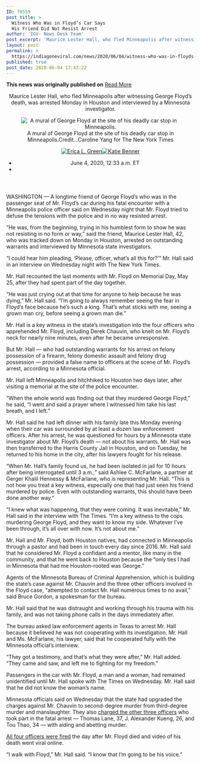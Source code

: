 ```yaml
---
ID: 78559
post_title: >
  Witness Who Was in Floyd’s Car Says
  His Friend Did Not Resist Arrest
author: 'IGV- News Desk Team'
post_excerpt: 'Maurice Lester Hall, who fled Minneapolis after witnessing George Floyd’s death, was arrested Monday in Houston and interviewed by a Minnesota investigator.A mural of George Floyd at the site of his deadly car stop in Minneapolis.Credit...Caroline Yang for The New York TimesJune 4, 2020, 12:33 a.m. ETWASHINGTON — A longtime friend of George Floyd’s who&hellip;'
layout: post
permalink: >
  https://indiagoneviral.com/news/2020/06/04/witness-who-was-in-floyds-car-says-his-friend-did-not-resist-arrest/78559/india-gone-viral/
published: true
post_date: 2020-06-04 17:43:22
---
```

<b>This news was originally published on</b> <a href="https://www.nytimes.com/2020/06/04/us/politics/george-floyd-witness.html" class="button purchase" rel="nofollow noopener noreferrer" target="_blank">Read More</a> <br/><article id="story"><div><header><p id="article-summary">Maurice Lester Hall, who fled Minneapolis after witnessing George Floyd’s death, was arrested Monday in Houston and interviewed by a Minnesota investigator.</p><div data-testid="photoviewer-wrapper"><div data-testid="photoviewer-children"><figure aria-label="media" itemid="https://static01.nyt.com/images/2020/06/03/world/03floyd-hall/merlin_173069919_2d8b8837-85d7-47f1-9739-2cdf6c8c7df1-articleLarge.jpg?quality=90&auto=webp" itemprop="associatedMedia" itemscope="" itemtype="http://schema.org/ImageObject" role="group"><div><picture><source media="(max-width: 599px) and (min-device-pixel-ratio: 3),(max-width: 599px) and (-webkit-min-device-pixel-ratio: 3),(max-width: 599px) and (min-resolution: 3dppx),(max-width: 599px) and (min-resolution: 288dpi)" ></source><source media="(max-width: 599px) and (min-device-pixel-ratio: 2),(max-width: 599px) and (-webkit-min-device-pixel-ratio: 2),(max-width: 599px) and (min-resolution: 2dppx),(max-width: 599px) and (min-resolution: 192dpi)" ></source><source media="(max-width: 599px) and (min-device-pixel-ratio: 1),(max-width: 599px) and (-webkit-min-device-pixel-ratio: 1),(max-width: 599px) and (min-resolution: 1dppx),(max-width: 599px) and (min-resolution: 96dpi)" ></source><img alt="A mural of George Floyd at the site of his deadly car stop in Minneapolis." decoding="async" itemid="https://static01.nyt.com/images/2020/06/03/world/03floyd-hall/merlin_173069919_2d8b8837-85d7-47f1-9739-2cdf6c8c7df1-articleLarge.jpg?quality=75&auto=webp&disable=upscale" itemprop="url"  src="https://static01.nyt.com/images/2020/06/03/world/03floyd-hall/merlin_173069919_2d8b8837-85d7-47f1-9739-2cdf6c8c7df1-articleLarge.jpg?quality=75&auto=webp&disable=upscale" ></img></picture></div><figcaption itemprop="caption description"><span aria-hidden="true">A mural of George Floyd at the site of his deadly car stop in Minneapolis.</span><span itemprop="copyrightHolder"><span>Credit...</span><span><span>Caroline Yang for The New York Times</span></span></span></figcaption></figure></div></div><div><div><p><a href="https://nytimes.com/by/erica-l-green"><img alt="Erica L. Green" src="https://static01.nyt.com/images/2018/06/14/multimedia/author-erica-l-green/author-erica-l-green-thumbLarge-v2.png" title="Erica L. Green"></img></a><a href="https://www.nytimes.com/by/katie-benner"><img alt="Katie Benner" src="https://static01.nyt.com/images/2018/02/16/multimedia/author-katie-benner/author-katie-benner-thumbLarge-v2.png" title="Katie Benner"></img></a></p></div><ul><li><time datetime="2020-06-04T00:33:09-04:00">June 4, 2020, <span>12:33 a.m. ET</span></time></li><li></li></ul></div></header></div><section itemprop="articleBody" name="articleBody"><div><div><p>WASHINGTON — A longtime friend of George Floyd’s who was in the passenger seat of Mr. Floyd’s car during his fatal encounter with a Minneapolis police officer said on Wednesday night that Mr. Floyd tried to defuse the tensions with the police and in no way resisted arrest.</p><p>“He was, from the beginning, trying in his humblest form to show he was not resisting in no form or way,” said the friend, Maurice Lester Hall, 42, who was tracked down on Monday in Houston, arrested on outstanding warrants and interviewed by Minnesota state investigators. </p><p>“I could hear him pleading, ‘Please, officer, what’s all this for?’” Mr. Hall said in an interview on Wednesday night with The New York Times.</p><p>Mr. Hall recounted the last moments with Mr. Floyd on Memorial Day, May 25, after they had spent part of the day together.</p></div></div><div><p>“He was just crying out at that time for anyone to help because he was dying,” Mr. Hall said. “I’m going to always remember seeing the fear in Floyd’s face because he’s such a king. That’s what sticks with me, seeing a grown man cry, before seeing a grown man die.”</p></div><div><div><p>Mr. Hall is a key witness in the state’s investigation into the four officers who apprehended Mr. Floyd, including Derek Chauvin, who knelt on Mr. Floyd’s neck for nearly nine minutes, even after he became unresponsive.</p><p>But Mr. Hall — who had outstanding warrants for his arrest on felony possession of a firearm, felony domestic assault and felony drug possession — provided a false name to officers at the scene of Mr. Floyd’s arrest, according to a Minnesota official.</p><p>Mr. Hall left Minneapolis and hitchhiked to Houston two days later, after visiting a memorial at the site of the police encounter.</p></div></div><div><div><p>“When the whole world was finding out that they murdered George Floyd,” he said, “I went and said a prayer where I witnessed him take his last breath, and I left.”</p><p>Mr. Hall said he had left dinner with his family late this Monday evening when their car was surrounded by at least a dozen law enforcement officers. After his arrest, he was questioned for hours by a Minnesota state investigator about Mr. Floyd’s death — not about his warrants. Mr. Hall was then transferred to the Harris County Jail in Houston, and on Tuesday, he returned to his home in the city, after his lawyers fought for his release.</p><p>“When Mr. Hall’s family found us, he had been isolated in jail for 10 hours after being interrogated until 3 a.m.,” said Ashlee C. McFarlane, a partner at Gerger Khalil Hennessy & McFarlane, who is representing Mr. Hall. “This is not how you treat a key witness, especially one that had just seen his friend murdered by police. Even with outstanding warrants, this should have been done another way.”</p><p>“I knew what was happening, that they were coming. It was inevitable,” Mr. Hall said in the interview with The Times. “I’m a key witness to the cops murdering George Floyd, and they want to know my side. Whatever I’ve been through, it’s all over with now. It’s not about me.”</p><p>Mr. Hall and Mr. Floyd, both Houston natives, had connected in Minneapolis through a pastor and had been in touch every day since 2016. Mr. Hall said that he considered Mr. Floyd a confidant and a mentor, like many in the community, and that he went back to Houston because the “only ties I had in Minnesota that had me Houston-rooted was George.”</p><p>Agents of the Minnesota Bureau of Criminal Apprehension, which is building the state’s case against Mr. Chauvin and the three other officers involved in the Floyd case, “attempted to contact Mr. Hall numerous times to no avail,” said Bruce Gordon, a spokesman for the bureau.</p><p>Mr. Hall said that he was distraught and working through his trauma with his family, and was not taking phone calls in the days immediately after.</p></div></div><div><div><p>The bureau asked law enforcement agents in Texas to arrest Mr. Hall because it believed he was not cooperating with its investigation. Mr. Hall and Ms. McFarlane, his lawyer, said that he cooperated fully with the Minnesota official’s interview.</p><p>“They got a testimony, and that’s what they were after,” Mr. Hall added. “They came and saw, and left me to fighting for my freedom.”</p><p>Passengers in the car with Mr. Floyd, a man and a woman, had remained unidentified until Mr. Hall spoke with The Times on Wednesday. Mr. Hall said that he did not know the woman’s name.</p><p>Minnesota officials said on Wednesday that the state had upgraded the charges against Mr. Chauvin to second-degree murder from third-degree murder and manslaughter. They also <a href="https://www.nytimes.com/2020/06/03/us/george-floyd-officers-charged.html" title="">charged the other three officers</a> who took part in the fatal arrest — Thomas Lane, 37, J. Alexander Kueng, 26, and Tou Thao, 34 — with aiding and abetting murder.</p><p><a href="https://www.nytimes.com/reuters/2020/05/26/us/26reuters-minneapolis-police.html?searchResultPosition=4" title="">All four officers were fired</a> the day after Mr. Floyd died and video of his death went viral online.</p><p>“I walk with Floyd,” Mr. Hall said. “I know that I’m going to be his voice.”</p></div></div></section></article>